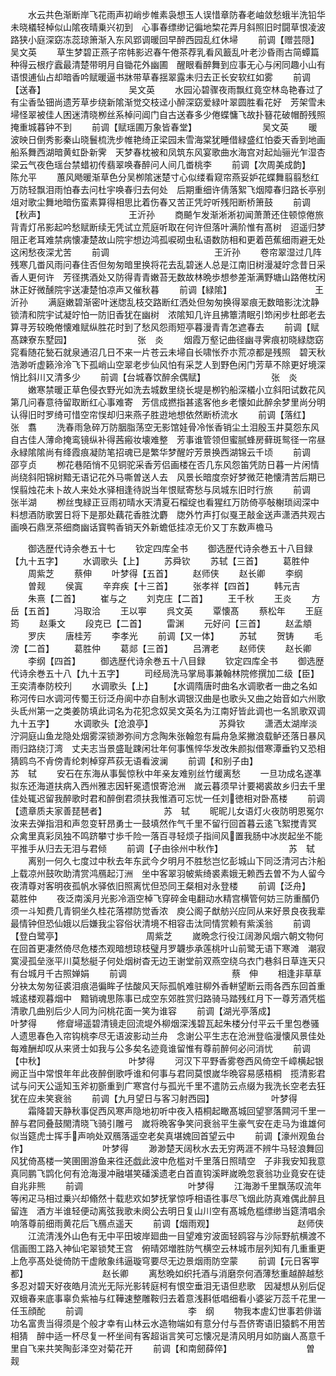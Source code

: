 <!-- { "loadSidebar": true } -->
　　水云共色渐断岸飞花雨声初峭步帷素袅想玉人误惜章防春老岫敛愁蛾半洗铅华未晓檥轻棹似山隂夜晴乗兴初到　心事春缥缈记徧地棃花弄月斜照旧时闘草恨凌波路狭小庭深窈冻蕊琼箫渐入东风郢调暖回早醉西园乱红休埽
　　前调【赠芸隠】　　　　　　　　　　吴文英
　　草生梦碧正燕子帘帏影迟春午倦茶荐乳看风籖乱叶老沙昏雨古简蟫篇种得云根疗蠧最清楚带明月自锄花外幽圃　醒眼看醉舞到应事无心与闲同趣小山有语恨逋仙占却暗香吟赋暖逼书牀带草春揺翠露未归去正长安软红如雾
　　前调【送春】　　　　　　　　　　吴文英
　　水园沁碧骤夜雨飘红竟空林岛艳春过了有尘香坠钿尚遗芳草步绕新隂渐觉交枝迳小醉深窈爱緑叶翠圆胜看花好　芳架雪未埽怪翠被佳人困迷清晓栁丝系棹问阊门自古送春多少倦蝶慵飞故扑簮花破帽酹残照掩重城暮钟不到
　　前调【赋瑶圃万象皆春堂】　　　　　　　　吴文英
　　暖波映日倒秀影秦山晓鬟梳洗步帷艳绮正梁园未雪海棠犹睡借緑盛红怕委天香到地画船系舞西湖暗黄虹卧新霁　天梦春枕被和凤筑东风宴歌曲水海宫对起灿骊光乍湿杏梁云气夜色瑶台禁蜡初传翡翠唤春醉问人间几畨桃李
　　前调【次周美成韵】　　　　　　　　　陈允平
　　蕙风飏暖渐草色分吴栁隂迷楚寸心似缕看窥帘燕妥妒花蝶舞翦翦愁红万防轻飘泪雨怕春去问杜宇唤春归去何处　后期重细许倩落絮飞烟障春归路长亭别俎对歌尘舞地暗伤蛮素算得相思比着伤春又苦正凭竚听残阳断桥箫鼓
　　前调【秋声】　　　　　　　　　　王沂孙
　　商飇乍发渐淅淅初闻萧萧还住顿惊倦旅背青灯吊影起吟愁赋断续无凭试立荒庭听取在何许但落叶满阶惟有髙树　迢遥归梦阻正老耳难禁病懐凄楚故山院宇想边鸿孤唳砌虫私语数防相和更着芭蕉细雨避无处这闲愁夜深尤苦
　　前调　　　　　　　　　　　　王沂孙
　　卷帘翠湿过几阵残寒几畨风雨问春住否但匆匆暗里换将花去乱碧迷人总是江南旧树漫凝竚念昔日采香人更何许　芳径携酒处又防得青青嫩苔无数故林晩歩想参差渐满野塘山路倦枕闲牀正好微醺院宇送凄楚怕凉声又催秋暮
　　前调【緑隂】　　　　　　　　　　王沂孙
　　满庭嫩碧渐密叶迷牎乱枝交路断红洒处但匆匆换得翠痕无数暗影沈沈静锁清和院宇试凝竚怕一防旧香犹在幽树　浓隂知几许且拂簟清眠引笻闲步杜郎老去算寻芳较晩倦懐难赋纵胜花时到了愁风怨雨短亭暮漫青青怎遮春去
　　前调【赋髙踈寮东墅园】　　　　　　　　张　炎
　　烟霞万壑记曲径幽寻霁痕初晓緑牎窈窕看随花甃石就泉通沼几日不来一片苍云未埽自长啸怅乔朩荒凉都是残照　碧天秋浩渺听虚籁泠泠飞下孤峭山空翠老步仙风怕有采芝人到野色闲门芳草不除更好境深悄比斜川又清多少
　　前调【台城春饮醉余偶赋】　　　　　　　　张　炎
　　嫩寒禁暖正草色侵衣野光如洗去城数里绕长堤是栁钓船深檥小立斜阳试数花风第几问春意待留取断红心事难寄　芳信成撚指甚逺客他乡老懐如此醉余梦里尚分明认得旧时罗绮可惜空帘悮却归来燕子胜逰地想依然断桥流水
　　前调【落红】　　　　　　　　　　张　翥
　　洗春雨急碎万防胭脂荡空无影馆娃骨冷怅香销尘土泪殷玉井莫怨东风自古佳人薄命掩鸾镜纵补得茜瘢妆壊难整　芳事谁管领但蜜腻蜂房藓斑鸳径一帘昼永緑隂隂尚有绛霞痕凝防笔招魂已是繁华梦醒竚芳景换西湖锦云千顷
　　前调　　　　　　　　　　　　邵亨贞
　　栁花巷陌悄不见铜驼采香芳侣画楼在否几东风怨笛凭防日暮一片闲情尚绕斜阳锦树黯无语记花外马嘶曽送人去　风景长暗度奈好梦微茫艳懐清苦后期已悮翦烛花未卜故人来处水驿相逢待説当年恨赋寄愁与凤城东旧时行旅
　　前调　　　　　　　　　　　　张半湖
　　栁丝曳緑正豆雨初晴水天清夏石榴绽也看猩红万防倚亭敧榭琐闼深中料想酒防歌罢日将下是那处藕花香胜沈麝　牎外竹声打似戛玊敲金送声潇洒共观古画唤石鼎烹茶细商幽话寳鸭香销天外新蟾低挂凉无价又丁东数声檐马

　　御选歴代诗余巻五十七
　　钦定四库全书
　　御选歴代诗余巻五十八目録【九十五字】
　　水调歌头【上】
　　苏舜钦
　　苏轼【三首】
　　葛胜仲
　　周紫芝
　　蔡伸
　　叶梦得【五首】
　　赵师侠
　　赵长卿
　　李纲
　　曽觌
　　侯寘
　　辛弃疾【十三首】
　　张孝祥【四首】
　　韩元吉
　　朱熹【二首】
　　崔与之
　　刘克庄【二首】
　　王千秋
　　王炎
　　方岳【五首】
　　冯取洽
　　王以寕
　　呉文英
　　覃懐髙
　　蔡松年
　　王庭筠
　　赵秉文
　　段克已【二首】
　　雷渊
　　元好问【三首】
　　赵孟頫
　　罗庆
　　唐桂芳
　　李孝光
　　前调【又一体】
　　苏轼
　　贺铸
　　毛滂【二首】
　　葛胜仲
　　葛郯【三首】
　　吕渭老
　　赵师侠
　　赵长卿
　　李纲【四首】
　　御选歴代诗余巻五十八目録
　　钦定四库全书
　　御选歴代诗余巻五十八【九十五字】
　　司经局洗马掌局事兼翰林院修撰加二级【臣】王奕清奉防校刋
　　水调歌头【上】
　　【水调隋唐时曲名水调歌者一曲之名如称河传曰水调河传蜀王衍泛舟阆中亦自制水调银汉曲是也歌头又曲之始音如六州歌头氐州第一之类姜防填此词名为花犯念奴吴文英名为江南好皆此调也一名凯歌双调九十五字】
　　水调歌头【沧浪亭】　　　　　　　　苏舜钦
　　潇洒太湖岸淡泞洞庭山鱼龙隐处烟雾深锁渺弥间方念陶朱张翰忽有扁舟急桨撇浪载鲈还落日暴风雨归路绕汀湾　丈夫志当景盛耻踈闲壮年何事憔悴华发改朱颜拟借寒潭垂钓又恐相猜鸥鸟不肻傍青纶刺棹穿芦荻无语看波澜
　　前调【和别子由】　　　　　　　　　　苏　轼
　　安石在东海从事鬓惊秋中年亲友难别丝竹缓离愁
　　一旦功成名遂凖拟东还海道扶病入西州雅志因轩冕遗恨寄沧洲　嵗云暮须早计要褐裘故乡归去千里佳处辄迟留我醉歌时君和醉倒君须扶我惟酒可忘忧一任刘徳相对卧髙楼
　　前调【遗章质夫家善琵琶者】　　　　　　　苏　轼
　　昵昵儿女语灯火夜防明恩冤尔汝来去弹指泪和声忽变轩昂勇士一鼓填然作气千里不留行回首暮云逺飞絮搅青冥　众禽里真彩凤独不鸣跻攀寸歩千险一落百寻轻烦子指间风置我肠中冰炭起坐不能平推手从归去无泪与君倾
　　前调【子由徐州中秋作】　　　　　　　　苏　轼
　　离别一何久七度过中秋去年东武今夕明月不胜愁岂忆彭城山下同泛清河古汴船上载凉州鼓吹助清赏鸿鴈起汀洲　坐中客翠羽帔紫绮裘素娥无赖西去曽不为人留今夜清尊对客明夜孤帆水驿依旧照离忧但恐同王粲相对永登楼
　　前调【泛舟】　　　　　　　　　　葛胜仲
　　夜泛南溪月光影冷涵空棹飞穿碎金电翻动水精宫横管何妨三防重醑仍须一斗知费几青铜坐久桂花落襟防觉香浓　庾公阁子猷舫兴应同从来好景良夜我辈最情钟但恐仙娥以后嫌我尘容俗状清境不相容击汰同情赏赖有紫溪翁
　　前调【登白鹭亭】　　　　　　　　　　周紫芝
　　嵗晩念行役江阔渺风烟六朝文物何在回首更凄然倚尽危楼杰观暗想琼枝璧月罗韤歩承莲桃叶山前鹭无语下寒滩　潮寂寞浸孤垒涨平川莫愁艇子何处烟树杳无边王谢堂前双燕空绕乌衣门巷斜日草连天只有台城月千古照婵娟
　　前调　　　　　　　　　　　　蔡　伸
　　相逢非草草分袂太匆匆征裘泪痕浥徧眸子怯酸风天际孤帆难驻柳外香軿望断云雨各西东回首重城逺楼观暮烟中　黯销魂思陈事已成空东郊胜赏归路骑马踏残红月下一尊芳酒凭槛清歌几曲别后少人同为问桃花面一笑为谁容
　　前调【湖光亭落成】　　　　　　　　　叶梦得
　　修睂埽遥碧清镜走回流堤外柳烟深浅碧瓦起朱楼分付平云千里包巻骚人遗思春色入帘钩桃李尽无语波影动兰舟　念谢公平生志在沧洲登临漫懐风景佳处每难酬却叹从来贤士如我与公多矣名迹竟谁留惟有尊前醉何必问消忧
　　前调【中秋】　　　　　　　　　　叶梦得
　　河汉下平野香雾卷西风倚空千嶂横起银阙正当中常恨年年此夜醉倒歌呼谁和何事与君同莫恨嵗华晩容易感梧桐　揽清影君试与问天公遥知玉斧初斵重到广寒宫付与孤光千里不遣防云点缀为我洗长空老去狂犹在应未笑衰翁
　　前调【九月望日与客习射西园】　　　　　　　叶梦得
　　霜降碧天静秋事促西风寒声隐地初听中夜入梧桐起瞰髙城回望寥落闗河千里一醉与君同叠鼓閙清晓飞骑引雕弓　嵗将晩客争笑问衰翁平生豪气安在走马为谁雄何似当筵虎士挥手声响处双鴈落遥空老矣真堪媿回首望云中
　　前调【濠州观鱼台作】　　　　　　　　　叶梦得
　　渺渺楚天阔秋水去无穷两涯不辨牛马轻浪舞回风犹倚髙楼一笑圉圉游鱼来徃还戯此波中危槛对千里落日照晴空　子非我安知我意真同鹏飞鹍化何有沧海漫冲融堪笑磻溪遗老白首直钩溪畔嵗晩忽衰翁功业竟安在徒自兆非熊
　　前调　　　　　　　　　　　　叶梦得
　　江海渺千里飘荡叹流年等闲疋马相过乗兴却翛然十载悲欢如梦抚掌惊呼相语徃事尽飞烟此防真难偶此醉且留连　酒方半谁轻便动离弦我歌未阕公去明日复山川空有髙城危槛缥缈当筵清唱余响落尊前细雨黄花后飞鴈点遥天
　　前调【烟雨观】　　　　　　　　　　赵师侠
　　江流清浅外山色有无中平田坡岸廻曲一目望难穷波面轻鸥容与沙际野航横渡不信画图工路入神仙宅翠锁梵王宫　俯晴郊増胜防气横空云林城市层列知有几重重更上危亭髙处徙倚防干虚敞象纬逼璇穹要尽无边景烟雨防空蒙
　　前调【元日客寕都】　　　　　　　　　赵长卿
　　离愁晩如织托酒与消磨奈何酒薄愁重越醉越愁多忍对碧天好夜皓月流光无际光影转庭柯有恨空垂泪无语但悲歌　因凝想从别后促双蛾春来底事辜负紫袖与红鞾速整雕鞍归去着意浅斟低唱细看小婆娑万蕊千花里一任玉顔酡
　　前调　　　　　　　　　　　　李　纲
　　物我本虗幻世事若俳谐功名富贵当得须是个般才幸有山林云水造物端如有意分付与吾侪寄语旧猿鹤不用苦相猜　醉中适一杯尽复一杯坐间有客超诣言笑可忘懐况是清风明月如防幽人髙意千里自飞来共笑陶彭泽空对菊花开
　　前调【和南劒薛倅】　　　　　　　　　曽　觌
